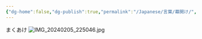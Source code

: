 ```yaml
---
{"dg-home":false,"dg-publish":true,"permalink":"/Japanese/言葉/幕開け/","dgPassFrontmatter":true}
---
```



まくあけ
![IMG_20240205_225046.jpg](/img/user/resources/%E8%91%AC%E9%80%81%E3%81%AE%E3%83%95%E3%83%AA%E3%83%BC%E3%83%AC%E3%83%B3/IMG_20240205_225046.jpg)